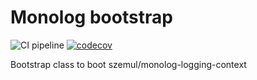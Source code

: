# Monolog bootstrap

![CI pipeline](https://github.com/szemul/monolog-bootstrap/actions/workflows/php.yml/badge.svg)
[![codecov](https://codecov.io/gh/szemul/monolog-bootstrap/branch/main/graph/badge.svg?token=73KG56KHAV)](https://codecov.io/gh/szemul/framework)

Bootstrap class to boot szemul/monolog-logging-context
